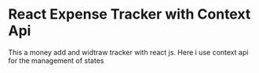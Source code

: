 # React Expense Tracker with Context Api

This a money add and widtraw tracker with react js. Here i use context api for the management of states
